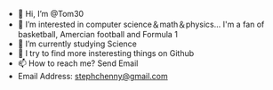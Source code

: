 - 👋 Hi, I’m @Tom30
- 👀 I’m interested in computer science＆math＆physics...   I'm a fan of basketball, Amercian football and Formula 1
- 🌱 I’m currently studying Science
- 💞️ I try to find more insteresting things on Github
- 📫 How to reach me? Send Email  
- Email Address: stephchenny@gmail.com

